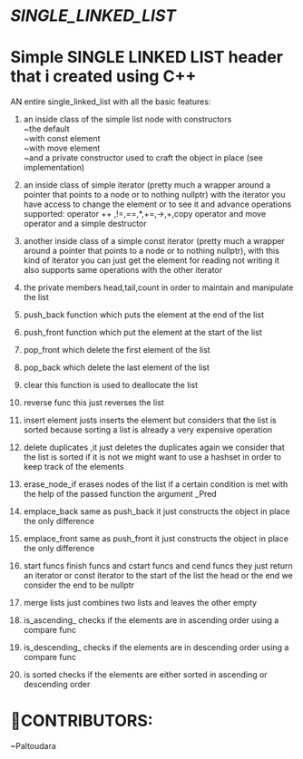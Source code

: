 # _SINGLE_LINKED_LIST_
# Simple SINGLE LINKED LIST  header that i created using C++
AN entire single_linked_list with all the basic features:
<br>
1. an  inside class of the simple list node with constructors<br>
~the default<br>
~with const element<br>
~with move element<br>
~and a private constructor used to craft the object in place (see implementation)
2. an inside class of simple iterator (pretty much a wrapper around a pointer that points to a node or to nothing nullptr)
   with the iterator you have access to change the element or to see it and advance
   operations supported: operator ++ ,!=,==,*,+=,->,+,copy operator and move operator and a simple destructor
   
3. another inside class of a simple const iterator (pretty much a wrapper around a pointer that points to a node or to nothing nullptr),
    with this kind of iterator you can just get the element for reading not writing it also supports same operations with the other iterator <br>
4. the private members head,tail,count in order to maintain and manipulate the list 
5. push_back function which puts the element at  the end of the list
6. push_front function  which put the element at the start of the list 
7. pop_front which delete the first element of the list 
8. pop_back which delete the last element of the list
9. clear this function is used to deallocate the list 
10. reverse func this just reverses the list
11. insert element justs inserts the element but considers that the list is sorted because sorting a list is already a very expensive operation
12. delete duplicates ,it just deletes the duplicates again we consider that the list is sorted if it is not we might want to use a hashset in order to keep track of the elements
13. erase_node_if erases nodes of the list if a certain condition is met with the help of the passed function the argument _Pred
14. emplace_back same as push_back it just constructs the object in place the only difference
15. emplace_front same as push_front it just constructs the object in place the only difference
16. start funcs finish funcs and cstart funcs and cend funcs they just return an iterator or const iterator to the start of the list the head or the end we consider the end to be nullptr
17. merge lists just combines two lists and leaves the other empty
18. is_ascending_ checks if the elements are in ascending order using a compare func
19. is_descending_ checks if the elements are in descending order using a compare func
20. is sorted checks if the elements are either sorted in  ascending or descending order

# 👥CONTRIBUTORS:

~Paltoudara
